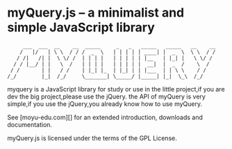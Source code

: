 # myQuery.js – a minimalist and simple JavaScript library

```
     ___  ___  __    __  _____     _   _   _____   _____   __    __ 
    /   |/   | \ \  / / /  _  \   | | | | | ____| |  _  \  \ \  / / 
   / /|   /| |  \ \/ /  | | | |   | | | | | |__   | |_| |   \ \/ /  
  / / |__/ | |   \  /   | | | |   | | | | |  __|  |  _  /    \  /   
 / /       | |   / /    | |_| |_  | |_| | | |___  | | \ \    / /    
/_/        |_|  /_/     \_______| \_____/ |_____| |_|  \_\  /_/     

```


myquery is a JavaScript library for study or use in the little project,if you are dev the big project,please use the jQuery.
the API of myQuery is very simple,if you use the jQuery,you already know how to use myQuery.


See [moyu-edu.com][] for an extended introduction, downloads
and documentation.

myQuery.js is licensed under the terms of the GPL License.


